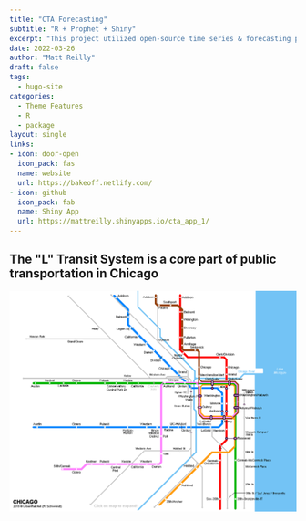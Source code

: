 ```yaml
---
title: "CTA Forecasting"
subtitle: "R + Prophet + Shiny"
excerpt: "This project utilized open-source time series & forecasting packages Prophet to forecast ridership values in the short and long term future. The results are displayed in an interactive Shiny application, including visualizations & geographic components."
date: 2022-03-26
author: "Matt Reilly"
draft: false
tags:
  - hugo-site
categories:
  - Theme Features
  - R
  - package
layout: single
links:
- icon: door-open
  icon_pack: fas
  name: website
  url: https://bakeoff.netlify.com/
- icon: github
  icon_pack: fab
  name: Shiny App
  url: https://mattreilly.shinyapps.io/cta_app_1/
---
```


## The "L" Transit System is a core part of public transportation in Chicago

![](chicago_map.png)








